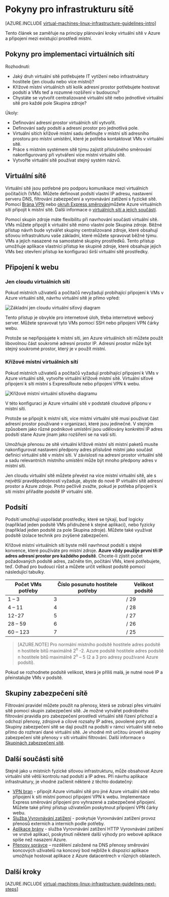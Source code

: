 <properties
    pageTitle="Síťové infrastruktury pokyny | Microsoft Azure"
    description="Informace o klíčových návrh a implementace pokyny pro nasazení virtuální síť služby Azure infrastruktury."
    documentationCenter=""
    services="virtual-machines-linux"
    authors="iainfoulds"
    manager="timlt"
    editor=""
    tags="azure-resource-manager"/>

<tags
    ms.service="virtual-machines-linux"
    ms.workload="infrastructure-services"
    ms.tgt_pltfrm="vm-linux"
    ms.devlang="na"
    ms.topic="article"
    ms.date="09/08/2016"
    ms.author="iainfou"/>

# <a name="networking-infrastructure-guidelines"></a>Pokyny pro infrastrukturu sítě

[AZURE.INCLUDE [virtual-machines-linux-infrastructure-guidelines-intro](../../includes/virtual-machines-linux-infrastructure-guidelines-intro.md)] 

Tento článek se zaměřuje na principy plánování kroky virtuální sítě v Azure a připojení mezi existující prostředí místní.


## <a name="implementation-guidelines-for-virtual-networks"></a>Pokyny pro implementaci virtuálních sítí

Rozhodnutí:

- Jaký druh virtuální sítě potřebujete IT vytížení nebo infrastruktury hostitele (jen cloudu nebo více místní)?
- Křížové místní virtuálních sítí kolik adresní prostor potřebujete hostovat podsítí a VMs teď a rozumné rozšíření v budoucnu?
- Chystáte se vytvořit centralizované virtuální sítě nebo jednotlivé virtuální sítě pro každé pole Skupina zdroje?

Úkoly:

- Definování adresní prostor virtuálních sítí vytvořit.
- Definování sady podsítí a adresní prostor pro jednotlivá pole.
- Virtuální sítích křížově místní sadu definujte v místní síti adresního prostoru pro místní umístění, které je potřeba kontaktovat VMs v virtuální sítě.
- Práce s místním systémem sítě týmu zajistit příslušného směrování nakonfigurovaný při vytváření více místní virtuální sítě.
- Vytvořte virtuální sítě používat stejný systém názvů.


## <a name="virtual-networks"></a>Virtuální sítě

Virtuální sítě jsou potřebné pro podporu komunikace mezi virtuálních počítačích (VMs). Můžete definovat podsítí vlastní IP adresu, nastavení serveru DNS, filtrování zabezpečení a vyrovnávání zatížení s fyzické sítě. Pomocí [Brána VPN](../vpn-gateway/vpn-gateway-about-vpngateways.md) nebo [okruh Express směrování](../expressroute/expressroute-introduction.md)můžete Azure virtuálních sítí připojit k místní sítě. Další informace o [virtuálních sítí a jejich součástí](../virtual-network/virtual-networks-overview.md).

Pomocí skupin zdroje máte flexibilitu při navrhování součásti virtuální sítě. VMs můžete připojit k virtuální sítě mimo vlastní pole Skupina zdroje. Běžné přístup návrh bude vytvářet skupiny centralizované zdroje, které obsahují síťovou infrastrukturu vaše základní, které můžete spravovat běžné týmu. VMs a jejich nasazené na samostatné skupiny prostředků. Tento přístup umožňuje aplikace vlastníci přístup ke skupině zdroje, které obsahuje jejich VMs bez otevření přístup ke konfiguraci širší virtuální sítě prostředky.

## <a name="site-connectivity"></a>Připojení k webu

### <a name="cloud-only-virtual-networks"></a>Jen cloudu virtuálních sítí
Pokud místních uživatelů a počítačů nevyžadují probíhající připojení k VMs v Azure virtuální sítě, návrhu virtuální sítě je přímo vpřed:

![Základní jen cloudu virtuální síťový diagram](./media/virtual-machines-common-infrastructure-service-guidelines/vnet01.png)

Tento přístup je obvykle pro internetové úloh, třeba internetové webový server. Můžete spravovat tyto VMs pomocí SSH nebo připojení VPN čárky webu.

Protože se nepřipojujete k místní síti, jen Azure virtuálních sítí můžete použít libovolnou část soukromé adresní prostor IP. Adresní prostor může být stejný soukromé prostor, který je v použít místní.


### <a name="cross-premises-virtual-networks"></a>Křížové místní virtuálních sítí
Pokud místních uživatelů a počítačů vyžadují probíhající připojení k VMs v Azure virtuální sítě, vytvořte virtuální křížově místní sítě. Virtuální síťové připojení k síti místní s ExpressRoute nebo připojení VPN k webu.

![Křížové místní virtuální síťového diagramu](./media/virtual-machines-common-infrastructure-service-guidelines/vnet02.png)

V této konfiguraci je Azure virtuální sítě v podstatě cloudové příponu v místní síti.

Protože se připojit k místní síti, více místní virtuální sítě musí používat část adresní prostor používané v organizaci, které jsou jedinečné. V stejným způsobem jako různé podnikové umístění jsou udělovány konkrétní IP adres podsítí stane Azure jinam jako rozšíření se na vaší síti.

Umožňuje přenosu ze sítě virtuální křížově místní síti místní paketů musíte nakonfigurovat nastavení předpony adres příslušné místní jako součást definici virtuální sítě v místní síti. V závislosti na adresní prostor virtuální sítě a sadu relevantních místního umístění může být mnoho předpony adres v místní síti.

Jen cloudu virtuální sítě můžete převést na více místní virtuální sítě, ale s největší pravděpodobností vyžaduje, abyste do nové IP virtuální sítě adresní prostor a Azure zdroje. Proto pečlivě zvažte, pokud je potřeba připojení k síti místní přiřadíte podsítě IP virtuální sítě.

## <a name="subnets"></a>Podsítí
Podsítí umožňují uspořádat prostředky, které se týkají, buď logicky (například jeden podsítě VMs přidružené k stejné aplikaci), nebo fyzicky (například jeden podsítě za pole Skupina zdroje). Můžete také využívat podsítě izolace technik pro zvýšené zabezpečení.

Křížové místní virtuálních sítí byste měli navrhnout podsítí s stejné konvence, které používáte pro místní zdroje. **Azure vždy použije první tři IP adres adresní prostor pro každého podsítě**. Chcete-li zjistit počet požadovaných podsítě adres, začněte tím, počítání VMs, které potřebujete, teď. Odhad pro budoucí růst a můžete určit velikost podsítě pomocí následující tabulky.

Počet VMs potřeby | Číslo posunuto hostitele potřeby | Velikost podsítě
--- | --- | ---
1 – 3 | 3 | / 29
4 – 11     | 4 | / 28
12-27 | 5 | / 27
28 – 59 | 6 | / 26
60 – 123 | 7 | / 25

> [AZURE.NOTE] Pro normální místního podsítě hostitele adres podsítě n hostitele bitů maximálně 2<sup>n</sup> -2. Azure podsítě hostitele adres podsítě n hostitele bitů maximálně 2<sup>n</sup> – 5 (2 a 3 pro adresy používané Azure podsítí).

Pokud se rozhodnete podsítě velikost, která je příliš malá, je nutné nové IP a přeinstalujte VMs v podsítě.


## <a name="network-security-groups"></a>Skupiny zabezpečení sítě
Filtrování pravidel můžete použít na přenosy, která se zobrazí přes virtuální sítě pomocí skupin zabezpečení sítě. Je možné vytvářet podrobného filtrování pravidla pro zabezpečení prostředí virtuální sítě řízení příchozí a odchozí přenosy, zdrojové a cílové rozsahy IP adres, povolené porty atd. Skupiny zabezpečení sítě se dají použít na podsítí v rámci virtuální sítě nebo přímo do rozhraní dané virtuální sítě. Je vhodné mít určitou úroveň skupiny zabezpečení sítě přenosy v síti virtuální filtrování. Další informace o [Skupinách zabezpečení sítě](../virtual-network/virtual-networks-nsg.md).


## <a name="additional-network-components"></a>Další součásti sítě
Stejně jako u místních fyzické síťovou infrastrukturu, může obsahovat Azure virtuální sítě větší kontrolu nad podsítí a IP adres. Při návrhu aplikace infrastruktury, je vhodné začlenit některé z těchto dodatečný:

- [VPN bran](../vpn-gateway/vpn-gateway-about-vpngateways.md) - připojit Azure virtuální sítě pro jiné Azure virtuální sítě nebo připojení k síti místní pomocí připojení VPN k webu. Implementace Express směrování připojení pro vyhrazené a zabezpečené připojení. Můžete také přímý přístup uživatelům poskytnout připojení VPN čárky webu.
- [Služba Vyrovnávání zatížení](../load-balancer/load-balancer-overview.md) - poskytuje Vyrovnávání zatížení provoz přenosů externích a interních podle potřeby.
- [Aplikace brány](../application-gateway/application-gateway-introduction.md) - služba Vyrovnávání zatížení HTTP Vyrovnávání zatížení ve vrstvě aplikací, poskytnutí některé další výhody pro webové aplikace spíše než nasazení Azure.
- [Přenosy správce](../traffic-manager/traffic-manager-overview.md) – rozdělení založené na DNS přenosy směrování koncových uživatelů na koncový bod nejblíže k dispozici aplikace umožňuje hostovat aplikace z Azure datacentrech v různých oblastech.


## <a name="next-steps"></a>Další kroky

[AZURE.INCLUDE [virtual-machines-linux-infrastructure-guidelines-next-steps](../../includes/virtual-machines-linux-infrastructure-guidelines-next-steps.md)] 